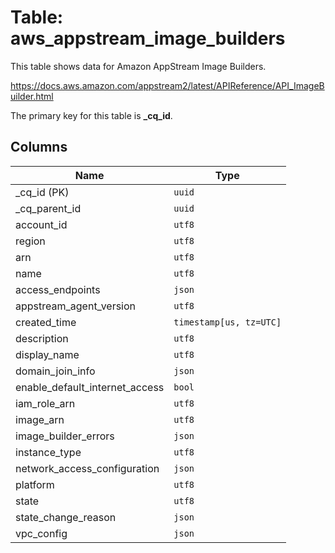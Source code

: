 # Table: aws_appstream_image_builders

This table shows data for Amazon AppStream Image Builders.

https://docs.aws.amazon.com/appstream2/latest/APIReference/API_ImageBuilder.html

The primary key for this table is **_cq_id**.

## Columns

| Name          | Type          |
| ------------- | ------------- |
|_cq_id (PK)|`uuid`|
|_cq_parent_id|`uuid`|
|account_id|`utf8`|
|region|`utf8`|
|arn|`utf8`|
|name|`utf8`|
|access_endpoints|`json`|
|appstream_agent_version|`utf8`|
|created_time|`timestamp[us, tz=UTC]`|
|description|`utf8`|
|display_name|`utf8`|
|domain_join_info|`json`|
|enable_default_internet_access|`bool`|
|iam_role_arn|`utf8`|
|image_arn|`utf8`|
|image_builder_errors|`json`|
|instance_type|`utf8`|
|network_access_configuration|`json`|
|platform|`utf8`|
|state|`utf8`|
|state_change_reason|`json`|
|vpc_config|`json`|
